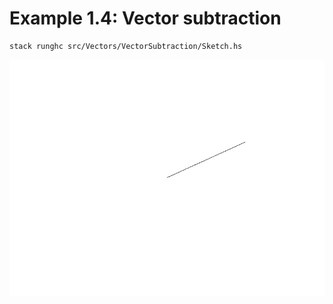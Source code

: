 # Example 1.4: Vector subtraction

```
stack runghc src/Vectors/VectorSubtraction/Sketch.hs
```

![Vector subtraction](sketch.gif)
